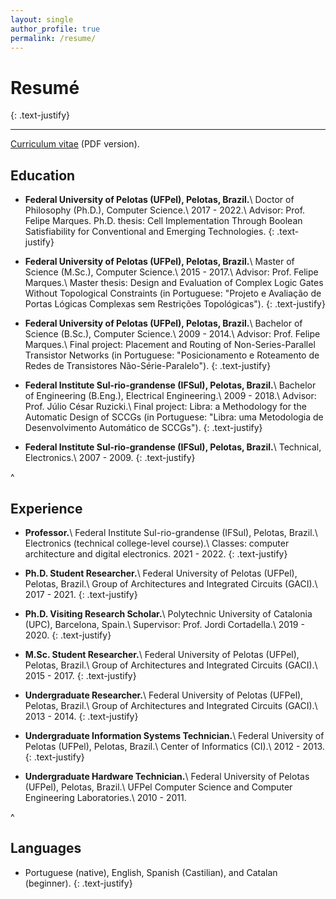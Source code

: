 ```yaml
---
layout: single
author_profile: true
permalink: /resume/
---
```


# Resumé
{: .text-justify}

<hr>

[Curriculum vitae](https://maiconsc.github.io/cv_maicon.pdf) (PDF version). 

## Education
* **Federal University of Pelotas (UFPel), Pelotas, Brazil.**\\
Doctor of Philosophy (Ph.D.), Computer Science.\\
2017 - 2022.\\
Advisor: Prof. Felipe Marques.
Ph.D. thesis: Cell Implementation Through Boolean Satisfiability for Conventional and Emerging Technologies.
{: .text-justify} 

* **Federal University of Pelotas (UFPel), Pelotas, Brazil.**\\
Master of Science (M.Sc.), Computer Science.\\
2015 - 2017.\\
Advisor: Prof. Felipe Marques.\\
Master thesis: Design and Evaluation of Complex Logic Gates Without Topological Constraints (in Portuguese: "Projeto e Avaliação de Portas Lógicas Complexas sem Restrições Topológicas").
{: .text-justify} 

* **Federal University of Pelotas (UFPel), Pelotas, Brazil.**\\
Bachelor of Science (B.Sc.), Computer Science.\\
2009 - 2014.\\
Advisor: Prof. Felipe Marques.\\
Final project: Placement and Routing of Non-Series-Parallel Transistor Networks (in Portuguese: "Posicionamento e Roteamento de Redes de Transistores Não-Série-Paralelo").
{: .text-justify} 

* **Federal Institute Sul-rio-grandense (IFSul), Pelotas, Brazil.**\\
Bachelor of Engineering (B.Eng.), Electrical Engineering.\\
2009 - 2018.\\
Advisor: Prof. Júlio César Ruzicki.\\
Final project: Libra: a Methodology for the Automatic Design of SCCGs (in Portuguese: "Libra: uma Metodologia de Desenvolvimento Automático de SCCGs").
{: .text-justify} 

* **Federal Institute Sul-rio-grandense (IFSul), Pelotas, Brazil.**\\
Technical, Electronics.\\
2007 - 2009.
{: .text-justify} 

^

## Experience
* **Professor.**\\
Federal Institute Sul-rio-grandense (IFSul), Pelotas, Brazil.\\
Electronics (technical college-level course).\\
Classes: computer architecture and digital electronics.
2021 - 2022.
{: .text-justify} 

* **Ph.D. Student Researcher.**\\
Federal University of Pelotas (UFPel), Pelotas, Brazil.\\
Group of Architectures and Integrated Circuits (GACI).\\
2017 - 2021.
{: .text-justify} 

* **Ph.D. Visiting Research Scholar.**\\
Polytechnic University of Catalonia (UPC), Barcelona, Spain.\\
Supervisor: Prof. Jordi Cortadella.\\
2019 - 2020.
{: .text-justify} 

* **M.Sc. Student Researcher.**\\
Federal University of Pelotas (UFPel), Pelotas, Brazil.\\
Group of Architectures and Integrated Circuits (GACI).\\
2015 - 2017.
{: .text-justify} 

* **Undergraduate Researcher.**\\
Federal University of Pelotas (UFPel), Pelotas, Brazil.\\
Group of Architectures and Integrated Circuits (GACI).\\
2013 - 2014.
{: .text-justify} 

* **Undergraduate Information Systems Technician.**\\
Federal University of Pelotas (UFPel), Pelotas, Brazil.\\
Center of Informatics (CI).\\
2012 - 2013.
{: .text-justify} 

* **Undergraduate Hardware Technician.**\\
Federal University of Pelotas (UFPel), Pelotas, Brazil.\\
UFPel Computer Science and Computer Engineering Laboratories.\\
2010 - 2011.

^

## Languages
* Portuguese (native), English, Spanish (Castilian), and Catalan (beginner).
{: .text-justify} 
